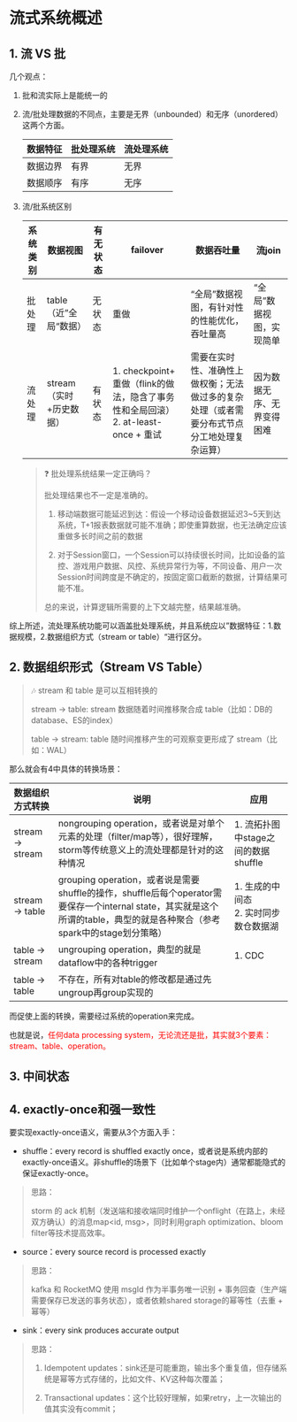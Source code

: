 # 流式系统概述

## 1. 流 VS 批

几个观点：

1. 批和流实际上是能统一的

2. 流/批处理数据的不同点，主要是无界（unbounded）和无序（unordered）这两个方面。
   
   | 数据特征 | 批处理系统 | 流处理系统 |
   | ---- | ----- | ----- |
   | 数据边界 | 有界    | 无界    |
   | 数据顺序 | 有序    | 无序    |

3. 流/批系统区别
   
   | 系统类别 | 数据视图            | 有无状态 | failover                                                               | 数据吞吐量                                         | 流join         |
   | ---- | --------------- | ---- | ---------------------------------------------------------------------- | --------------------------------------------- | ------------- |
   | 批处理  | table（近”全局“数据）  | 无状态  | 重做                                                                     | “全局”数据视图，有针对性的性能优化，吞吐量高                       | “全局”数据视图，实现简单 |
   | 流处理  | stream（实时+历史数据） | 有状态  | 1. checkpoint+ 重做（flink的做法，隐含了事务性和全局回滚）<br/>2. at-least-once + 重试<br/> | 需要在实时性、准确性上做权衡；无法做过多的复杂处理（或者需要分布式节点分工地处理复杂运算） | 因为数据无序、无界变得困难 |
   
   > :question: 批处理系统结果一定正确吗？
   > 
   > 批处理结果也不一定是准确的。
   > 
   > 1. 移动端数据可能延迟到达：假设一个移动设备数据延迟3~5天到达系统，T+1报表数据就可能不准确；即使重算数据，也无法确定应该重做多长时间之前的数据
   > 
   > 2. 对于Session窗口，一个Session可以持续很长时间，比如设备的监控、游戏用户数据、风控、系统异常行为等，不同设备、用户一次Session时间跨度是不确定的，按固定窗口截断的数据，计算结果可能不准。
   > 
   > 总的来说，计算逻辑所需要的上下文越完整，结果越准确。

综上所述，流处理系统功能可以涵盖批处理系统，并且系统应以”数据特征：1.数据规模，2.数据组织方式（stream or table）“进行区分。

## 2. 数据组织形式（Stream VS Table）

> :notes: stream 和 table 是可以互相转换的
> 
> stream -> table: stream 数据随着时间推移聚合成 table（比如：DB的database、ES的index）
> 
> table -> stream: table 随时间推移产生的可观察变更形成了 stream（比如：WAL）

那么就会有4中具体的转换场景：

| 数据组织方式转换         | 说明                                                                                                                      | 应用                         |
| ---------------- | ----------------------------------------------------------------------------------------------------------------------- | -------------------------- |
| stream -> stream | nongrouping operation，或者说是对单个元素的处理（filter/map等），很好理解，storm等传统意义上的流处理都是针对的这种情况                                           | 1. 流拓扑图中stage之间的数据shuffle  |
| stream -> table  | grouping operation，或者说是需要shuffle的操作，shuffle后每个operator需要保存一个internal state，其实就是这个所谓的table，典型的就是各种聚合（参考spark中的stage划分策略） | 1. 生成的中间态<br/>2. 实时同步数仓数据湖 |
| table -> stream  | ungrouping operation，典型的就是dataflow中的各种trigger                                                                           | 1. CDC                     |
| table -> table   | 不存在，所有对table的修改都是通过先ungroup再group实现的                                                                                    |                            |

而促使上面的转换，需要经过系统的operation来完成。

也就是说，<font color = 'red'>任何data processing system，无论流还是批，其实就3个要素：stream、table、operation。</font>

## 3. 中间状态

## 4. exactly-once和强一致性

要实现exactly-once语义，需要从3个方面入手：

* shuffle：every record is shuffled exactly once，或者说是系统内部的exactly-once语义。非shuffle的场景下（比如单个stage内）通常都能隐式的保证exactly-once。

> 思路：
> 
> storm 的 ack 机制（发送端和接收端同时维护一个onflight（在路上，未经双方确认）的消息map<id, msg>，同时利用graph optimization、bloom filter等技术提高效率。

* source：every source record is processed exactly

> 思路：
> 
> kafka 和 RocketMQ 使用 msgId 作为半事务唯一识别 + 事务回查（生产端需要保存已发送的事务状态），或者依赖shared storage的幂等性（去重 + 幂等）

* sink：every sink produces accurate output

> 思路：
> 
> 1. Idempotent updates：sink还是可能重跑，输出多个重复值，但存储系统是幂等方式存储的，比如文件、KV这种每次覆盖；
> 
> 2. Transactional updates：这个比较好理解，如果retry，上一次输出的值其实没有commit；

